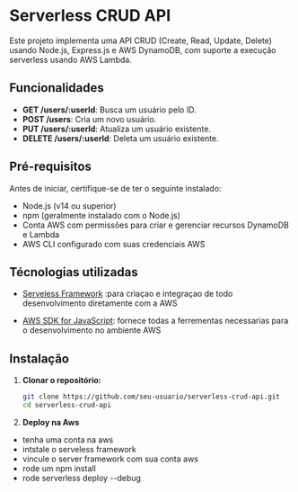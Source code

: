 # Serverless CRUD API

Este projeto implementa uma API CRUD (Create, Read, Update, Delete) usando Node.js, Express.js e AWS DynamoDB, com suporte a execução serverless usando AWS Lambda.

## Funcionalidades

- **GET /users/:userId**: Busca um usuário pelo ID.
- **POST /users**: Cria um novo usuário.
- **PUT /users/:userId**: Atualiza um usuário existente.
- **DELETE /users/:userId**: Deleta um usuário existente.

## Pré-requisitos

Antes de iniciar, certifique-se de ter o seguinte instalado:

- Node.js (v14 ou superior)
- npm (geralmente instalado com o Node.js)
- Conta AWS com permissões para criar e gerenciar recursos DynamoDB e Lambda
- AWS CLI configurado com suas credenciais AWS

## Técnologias utilizadas
- [Serveless Framework](https://www.serverless.com/) :para criaçao e integraçao de todo desenvolvimento diretamente com a AWS

- [AWS SDK for JavaScript](https://aws.amazon.com/pt/sdk-for-javascript/): fornece todas a ferrementas necessarias para o desenvolvimento no ambiente AWS


## Instalação

1. **Clonar o repositório:**

   ```bash
   git clone https://github.com/seu-usuario/serverless-crud-api.git
   cd serverless-crud-api

2. **Deploy na Aws**
  - tenha uma conta na aws 
  - intstale o serveless framework 
  - vincule o server framework com sua conta aws
  - rode um npm install
  - rode serverless deploy --debug 
